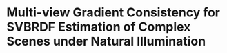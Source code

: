 # Multi-view Gradient Consistency for SVBRDF Estimation of Complex Scenes under Natural Illumination
